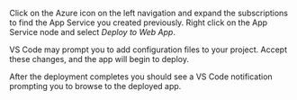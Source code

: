 Click on the Azure icon on the left navigation and expand the subscriptions to find the App Service you created previously.  Right click on the App Service node and select *Deploy to Web App*.

VS Code may prompt you to add configuration files to your project. Accept these changes, and the app will begin to deploy.

After the deployment completes you should see a VS Code notification prompting you to browse to the deployed app.